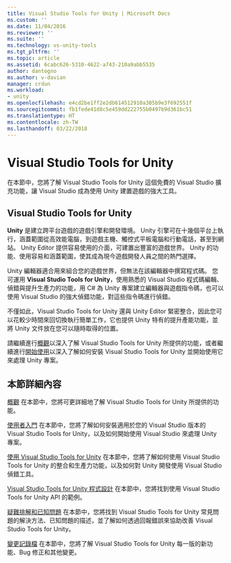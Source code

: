 ```yaml
---
title: Visual Studio Tools for Unity | Microsoft Docs
ms.custom: ''
ms.date: 11/04/2016
ms.reviewer: ''
ms.suite: ''
ms.technology: vs-unity-tools
ms.tgt_pltfrm: ''
ms.topic: article
ms.assetid: 6cabc626-5310-4622-a743-210a9abb5535
author: dantogno
ms.author: v-davian
manager: crdun
ms.workload:
- unity
ms.openlocfilehash: e4cd2be1ff2e2db614512910a305b9e3f692551f
ms.sourcegitcommit: fb1fede41d8c5e459dd222755b0497b9d361bc51
ms.translationtype: HT
ms.contentlocale: zh-TW
ms.lasthandoff: 03/22/2018
---
```

# <a name="visual-studio-tools-for-unity"></a>Visual Studio Tools for Unity
在本節中，您將了解 Visual Studio Tools for Unity 這個免費的 Visual Studio 擴充功能，讓 Visual Studio 成為使用 Unity 建置遊戲的強大工具。

## <a name="visual-studio-tools-for-unity"></a>Visual Studio Tools for Unity
 **Unity** 是建立跨平台遊戲的遊戲引擎和開發環境。 Unity 引擎可在十幾個平台上執行，涵蓋範圍從高效能電腦，到遊戲主機、觸控式平板電腦和行動電話，甚至到網站。 Unity Editor 提供容易使用的介面，可建置出豐富的遊戲世界。 Unity 的功能、使用容易和涵蓋範圍，使其成為現今遊戲開發人員之間的熱門選擇。

 Unity 編輯器適合用來組合您的遊戲世界，但無法在該編輯器中撰寫程式碼。 您可運用 **Visual Studio Tools for Unity**，使用熟悉的 Visual Studio 程式碼編輯、偵錯與提升生產力的功能，用 C# 為 Unity 專案建立編輯器與遊戲指令碼，也可以使用 Visual Studio 的強大偵錯功能，對這些指令碼進行偵錯。

 不僅如此，Visual Studio Tools for Unity 還與 Unity Editor 緊密整合，因此您可以花較少時間來回切換執行簡單工作，它也提供 Unity 特有的提升產能功能，並將 Unity 文件放在您可以隨時取得的位置。

 請繼續進行[概觀](../cross-platform/overview-of-visual-studio-tools-for-unity.md)以深入了解 Visual Studio Tools for Unity 所提供的功能，或者繼續進行[開始使用](../cross-platform/getting-started-with-visual-studio-tools-for-unity.md)以深入了解如何安裝 Visual Studio Tools for Unity 並開始使用它來處理 Unity 專案。

## <a name="more-in-this-section"></a>本節詳細內容
 [概觀](../cross-platform/overview-of-visual-studio-tools-for-unity.md) 在本節中，您將可更詳細地了解 Visual Studio Tools for Unity 所提供的功能。

 [使用者入門](../cross-platform/getting-started-with-visual-studio-tools-for-unity.md) 在本節中，您將了解如何安裝適用於您的 Visual Studio 版本的 Visual Studio Tools for Unity，以及如何開始使用 Visual Studio 來處理 Unity 專案。

 [使用 Visual Studio Tools for Unity](../cross-platform/using-visual-studio-tools-for-unity.md) 在本節中，您將了解如何使用 Visual Studio Tools for Unity 的整合和生產力功能，以及如何對 Unity 開發使用 Visual Studio 偵錯工具。

 [Visual Studio Tools for Unity 程式設計](../cross-platform/programming-visual-studio-tools-for-unity.md) 在本節中，您將找到使用 Visual Studio Tools for Unity API 的範例。

 [疑難排解和已知問題](../cross-platform/troubleshooting-and-known-issues-visual-studio-tools-for-unity.md) 在本節中，您將找到 Visual Studio Tools for Unity 常見問題的解決方法、已知問題的描述，並了解如何透過回報錯誤來協助改善 Visual Studio Tools for Unity。

 [變更記錄檔](../cross-platform/change-log-visual-studio-tools-for-unity.md) 在本節中，您將了解 Visual Studio Tools for Unity 每一版的新功能、Bug 修正和其他變更。
